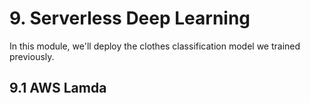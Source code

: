 # 9. Serverless Deep Learning

In this module, we'll deploy the clothes classification model we trained previously. 

## 9.1 AWS Lamda